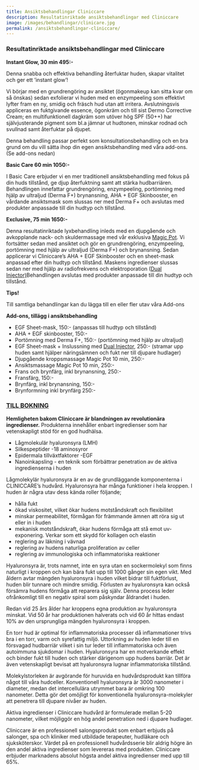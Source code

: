 ```yaml
---
title: Ansiktsbehandlingar Cliniccare
description: Resultatinriktade ansiktsbehandlingar med Cliniccare
image: /images/behandlingar/clinicare.jpg
permalink: /ansiktsbehandlingar-cliniccare/
---
```


### Resultatinriktade ansiktsbehandlingar med Cliniccare

**Instant Glow, 30 min 495:-**

Denna snabba och effektiva behandling &aring;terfuktar huden, skapar vitalitet och ger ett ’instant glow’\!

Vi börjar med en grundrengöring av ansiktet (ögonmakeup kan sitta kvar om s&aring; önskas) sedan exfolierar vi huden med en enzympeeling som effektivt lyfter fram en ny, smidig och fräsch hud utan att irritera. Avslutningsvis appliceras en fuktgivande essence, ögonkräm och till sist Dermo Corrective Cream; en multifunktionell dagkräm som utöver hög SPF (50++) har självjusterande pigment som bl.a jämnar ut hudtonen, minskar rodnad och svullnad samt &aring;terfuktar p&aring; djupet.

Denna behandling passar perfekt som konsultationsbehandling och en bra grund om du vill sätta ihop din egen ansiktsbehandling med v&aring;ra add-ons. (Se add-ons nedan)

**Basic Care 60 min 1050:-**

I Basic Care erbjuder vi en mer traditionell ansiktsbehandling med fokus p&aring; din huds tillst&aring;nd, ge djup &aring;terfuktning samt att stärka hudbarriären. Behandlingen innefattar grundrengöring, enzympeeling, portömning med hjälp av ultraljud (Derma F+) brynansning, AHA + EGF Skinbooster, en v&aring;rdande ansiktsmask som slussas ner med Derma F+ och avslutas med produkter anpassade till din hudtyp och tillst&aring;nd.

**Exclusive, 75 min 1650:-**

Denna resultatinriktade lyxbehandling inleds med en djupg&aring;ende och avkopplande nack- och skuldermassage med v&aring;r exklusiva [Magic Pot](http://pipershudvard.com/kroppsbehandlingar-magic-pot/). Vi fortsätter sedan med ansiktet och gör en grundrengöring, enzympeeling, portömning med hjälp av ultraljud (Derma F+) och brynansning. Sedan applicerar vi Cliniccare’s AHA + EGF Skinbooster och en sheet-mask anpassad efter din hudtyp och tillst&aring;nd. Maskens ingredienser slussas sedan ner med hjälp av radiofrekvens och elektroporation ([Dual Injector)](http://pipershudvard.com/dual-injector/)Behandlingen avslutas med produkter anpassade till din hudtyp och tillst&aring;nd.

**Tips\!**

Till samtliga behandlingar kan du lägga till en eller fler utav v&aring;ra Add-ons

**Add-ons, tillägg i ansiktsbehandling**

* EGF Sheet-mask, 150:- (anpassas till hudtyp och tillst&aring;nd)
* AHA + EGF skinbooster, 150:-
* Portömning med Derma F+, 150:- (portömning med hjälp av ultraljud)
* EGF Sheet-mask + Inslussning med [Dual Injector](http://pipershudvard.com/dual-injector/), 250:- (stramar upp huden samt hjälper näringsämnen och fukt ner till djupare hudlager)
* Djupg&aring;ende kroppsmassage Magic Pot 10 min, 250:-
* Ansiktsmassage Magic Pot 10 min, 250:-
* Frans och brynfärg, inkl brynansning, 250:-
* Fransfärg, 150:-
* Brynfärg, inkl brynansning, 150:-
* Brynformning inkl brynfärg 250:-

### [TILL BOKNING](/bokning/)

**Hemligheten bakom Cliniccare är blandningen av revolutionära ingredienser.** Produkterna inneh&aring;ller enbart ingredienser som har vetenskapligt stöd för en god hudhälsa.

* L&aring;gmolekulär hyaluronsyra (LMH)
* Silkespeptider -18 aminosyror
* Epidermala tillväxtfaktorer -EGF
* Nanoinkapsling - en teknik som förbättrar penetration av de aktiva ingredienserna i huden

L&aring;gmolekylär hyaluronsyra är en av de grundläggande komponenterna i CLINICCARE’s hudv&aring;rd. Hyaluronsyra har m&aring;nga funktioner i hela kroppen. I huden är n&aring;gra utav dess kända roller följande;

* h&aring;lla fukt
* ökad viskositet, vilket ökar hudens motst&aring;ndskraft och flexibilitet
* minskar permeabilitet, förm&aring;gan för främmande ämnen att röra sig ut eller in i huden
* mekanisk motst&aring;ndskraft, ökar hudens förm&aring;ga att st&aring; emot uv-exponering. Verkar som ett skydd för kollagen och elastin
* reglering av läkning i vävnad
* reglering av hudens naturliga proliferation av celler
* reglering av immunologiska och inflammatoriska reaktioner

Hyaluronsyra är, trots namnet, inte en syra utan en sockermolekyl som finns naturligt i kroppen och kan bära fukt upp till 1000 g&aring;nger sin egen vikt. Med &aring;ldern avtar mängden hyaluronsyra i huden vilket bidrar till fuktförlust, huden blir tunnare och mindre smidig. Förlusten av hyaluronsyra kan ocks&aring; försämra hudens förm&aring;ga att reparera sig själv. Denna process leder ofr&aring;nkomligt till en negativ spiral som p&aring;skyndar &aring;ldrandet i huden.

Redan vid 25 &aring;rs &aring;lder har kroppens egna produktion av hyaluronsyra minskat. Vid 50 &aring;r har produktionen halverats och vid 60 &aring;r hittas endast 10% av den ursprungliga mängden hyaluronsyra i kroppen.

En torr hud är optimal för inflammatoriska processer d&aring; inflammationer trivs bra i en torr, varm och syrefattig miljö. Uttorkning av huden leder till en försvagad hudbarriär vilket i sin tur leder till inflammatoriska och även autoimmuna sjukdomar i huden. Hyaluronsyra har en motverkande effekt och binder fukt till huden och stärker därigenom upp hudens barriär. Det är även vetenskapligt bevisat att hyaluronsyra lugnar inflammatoriska tillst&aring;nd.

Molekylstorleken är avgörande för huruvida en hudv&aring;rdsprodukt kan tillföra n&aring;got till v&aring;ra hudceller. Konventionell hyaluronsyra är 3000 nanometer i diameter, medan det intercellulära utrymmet bara är omkring 100 nanometer. Detta gör det omöjligt för konventionella hyaluronsyra-molekyler att penetrera till djupare niv&aring;er av huden.

Aktiva ingredienser i Cliniccare hudv&aring;rd är formulerade mellan 5-20 nanometer, vilket möjliggör en hög andel penetration ned i djupare hudlager.

Cliniccare är en professionell salongsprodukt som enbart erbjuds p&aring; salonger, spa och kliniker med utbildade terapeuter, hudläkare och sjuksköterskor. Värdet p&aring; en professionell hudv&aring;rdsserie blir aldrig högre än den andel aktiva ingredienser som levereras med produkten. Cliniccare erbjuder marknadens absolut högsta andel aktiva ingredienser med upp till 65%.